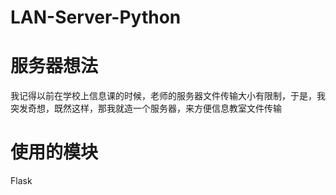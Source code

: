 # LAN-Server-Python
# 服务器想法
我记得以前在学校上信息课的时候，老师的服务器文件传输大小有限制，于是，我突发奇想，既然这样，那我就造一个服务器，来方便信息教室文件传输
# 使用的模块
Flask
